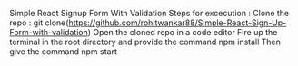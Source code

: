 Simple React Signup Form With Validation
Steps for excecution :
Clone the repo : git clone(https://github.com/rohitwankar88/Simple-React-Sign-Up-Form-with-validation)
Open the cloned repo in a code editor
Fire up the terminal in the root directory and provide the command npm install
Then give the command npm start
